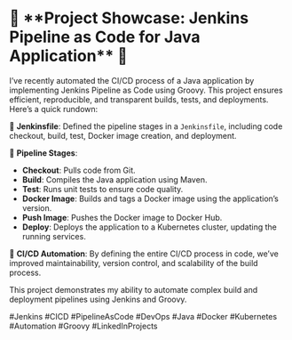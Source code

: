 <h1>🚀 **Project Showcase: Jenkins Pipeline as Code for Java Application** 🚀</h1>

I’ve recently automated the CI/CD process of a Java application by implementing Jenkins Pipeline as Code using Groovy. This project ensures efficient, reproducible, and transparent builds, tests, and deployments. Here’s a quick rundown:

🔹 **Jenkinsfile**: Defined the pipeline stages in a `Jenkinsfile`, including code checkout, build, test, Docker image creation, and deployment.

🔹 **Pipeline Stages**:
   - **Checkout**: Pulls code from Git.
   - **Build**: Compiles the Java application using Maven.
   - **Test**: Runs unit tests to ensure code quality.
   - **Docker Image**: Builds and tags a Docker image using the application’s version.
   - **Push Image**: Pushes the Docker image to Docker Hub.
   - **Deploy**: Deploys the application to a Kubernetes cluster, updating the running services.

🔹 **CI/CD Automation**: By defining the entire CI/CD process in code, we’ve improved maintainability, version control, and scalability of the build process.


This project demonstrates my ability to automate complex build and deployment pipelines using Jenkins and Groovy.

#Jenkins #CICD #PipelineAsCode #DevOps #Java #Docker #Kubernetes #Automation #Groovy #LinkedInProjects


